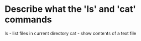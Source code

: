 
# Describe what the 'ls' and 'cat' commands 
ls - list files in current directory
cat - show contents of a text file
